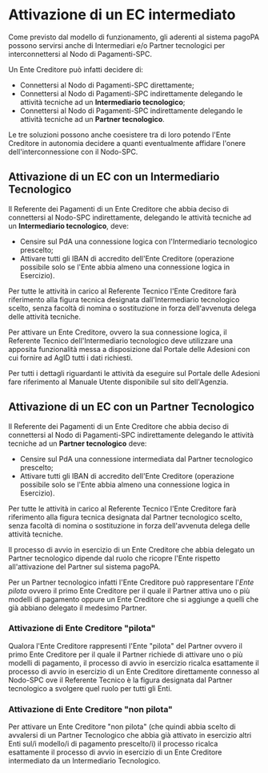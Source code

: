 Attivazione di un EC intermediato
=================================

Come previsto dal modello di funzionamento, gli aderenti al sistema
pagoPA possono servirsi anche di Intermediari e/o Partner tecnologici
per interconnettersi al Nodo di Pagamenti-SPC.

Un Ente Creditore può infatti decidere di:

-   Connettersi al Nodo di Pagamenti-SPC direttamente;
-   Connettersi al Nodo di Pagamenti-SPC indirettamente delegando le
    attività tecniche ad un **Intermediario tecnologico**;
-   Connettersi al Nodo di Pagamenti-SPC indirettamente delegando le
    attività tecniche ad un **Partner tecnologico**.

Le tre soluzioni possono anche coesistere tra di loro potendo l'Ente
Creditore in autonomia decidere a quanti eventualmente affidare l'onere
dell'interconnessione con il Nodo-SPC.

Attivazione di un EC con un Intermediario Tecnologico
-----------------------------------------------------

Il Referente dei Pagamenti di un Ente Creditore che abbia deciso di
connettersi al Nodo-SPC indirettamente, delegando le attività tecniche
ad un **Intermediario tecnologico**, deve:

-   Censire sul PdA una connessione logica con l'Intermediario
    tecnologico prescelto;
-   Attivare tutti gli IBAN di accredito dell'Ente Creditore (operazione
    possibile solo se l'Ente abbia almeno una connessione logica in
    Esercizio).

Per tutte le attività in carico al Referente Tecnico l'Ente Creditore
farà riferimento alla figura tecnica designata dall'Intermediario
tecnologico scelto, senza facoltà di nomina o sostituzione in forza
dell'avvenuta delega delle attività tecniche.

Per attivare un Ente Creditore, ovvero la sua connessione logica, il
Referente Tecnico dell'Intermediario tecnologico deve utilizzare una
apposita funzionalità messa a disposizione dal Portale delle Adesioni
con cui fornire ad AgID tutti i dati richiesti.

Per tutti i dettagli riguardanti le attività da eseguire sul Portale
delle Adesioni fare riferimento al Manuale Utente disponibile sul sito
dell'Agenzia.

Attivazione di un EC con un Partner Tecnologico
-----------------------------------------------

Il Referente dei Pagamenti di un Ente Creditore che abbia deciso di
connettersi al Nodo di Pagamenti-SPC indirettamente delegando le
attività tecniche ad un **Partner tecnologico** deve:

-   Censire sul PdA una connessione intermediata dal Partner tecnologico
    prescelto;
-   Attivare tutti gli IBAN di accredito dell'Ente Creditore (operazione
    possibile solo se l'Ente abbia almeno una connessione logica in
    Esercizio).

Per tutte le attività in carico al Referente Tecnico l'Ente Creditore
farà riferimento alla figura tecnica designata dal Partner tecnologico
scelto, senza facoltà di nomina o sostituzione in forza dell'avvenuta
delega delle attività tecniche.

Il processo di avvio in esercizio di un Ente Creditore che abbia
delegato un Partner tecnologico dipende dal ruolo che ricopre l'Ente
rispetto all'attivazione del Partner sul sistema pagoPA.

Per un Partner tecnologico infatti l'Ente Creditore può rappresentare
l'*Ente pilota* ovvero il primo Ente Creditore per il quale il Partner
attiva uno o più modelli di pagamento oppure un Ente Creditore che si
aggiunge a quelli che già abbiano delegato il medesimo Partner.

### Attivazione di Ente Creditore "pilota"

Qualora l'Ente Creditore rappresenti l'Ente "pilota" del Partner ovvero
il primo Ente Creditore per il quale il Partner richiede di attivare uno
o più modelli di pagamento, il processo di avvio in esercizio ricalca
esattamente il processo di avvio in esercizio di un Ente Creditore
direttamente connesso al Nodo-SPC ove il Referente Tecnico è la figura
designata dal Partner tecnologico a svolgere quel ruolo per tutti gli
Enti.

### Attivazione di Ente Creditore "non pilota"

Per attivare un Ente Creditore "non pilota" (che quindi abbia scelto di
avvalersi di un Partner Tecnologico che abbia già attivato in esercizio
altri Enti sul/i modello/i di pagamento prescelto/i) il processo ricalca
esattamente il processo di avvio in esercizio di un Ente Creditore
intermediato da un Intermediario Tecnologico.
